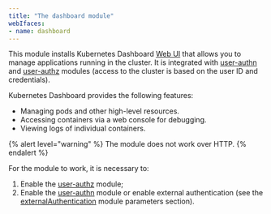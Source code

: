 ```yaml
---
title: "The dashboard module"
webIfaces:
- name: dashboard
---
```


This module installs Kubernetes Dashboard [Web UI](https://github.com/kubernetes/dashboard) that allows you to manage applications running in the cluster. It is integrated with [user-authn](../../modules/user-authn/) and [user-authz](../../modules/user-authz/) modules (access to the cluster is based on the user ID and credentials).

Kubernetes Dashboard provides the following features:

- Managing pods and other high-level resources.
- Accessing containers via a web console for debugging.
- Viewing logs of individual containers.

{% alert level="warning" %}
The module does not work over HTTP.
{% endalert %}

For the module to work, it is necessary to:

1. Enable the [user-authz](../user-authz/) module;
1. Enable the [user-authn](../user-authn/) module or enable external authentication (see the [externalAuthentication](configuration.html#parameters-auth-externalauthentication) module parameters section).
